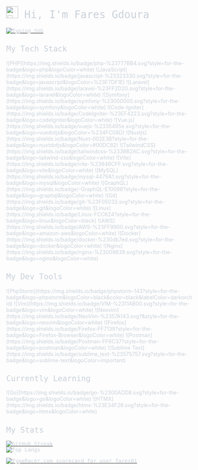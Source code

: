 <link rel="preconnect" href="https://fonts.googleapis.com">
<link rel="preconnect" href="https://fonts.gstatic.com" crossorigin>
<link href="https://fonts.googleapis.com/css2?family=Fira+Code:wght@300..700&display=swap" rel="stylesheet">

<h1>
<picture>
  <source srcset="https://fonts.gstatic.com/s/e/notoemoji/latest/1f44b_1f3fb/512.webp" type="image/webp">
  <img src="https://fonts.gstatic.com/s/e/notoemoji/latest/1f44b_1f3fb/512.gif" alt="👋" width="32" height="32">
</picture>
Hi, I'm Fares Gdoura</h1>
<a href="https://git.io/typing-svg"><img src="https://readme-typing-svg.demolab.com?font=Fira+Font&weight=500&duration=1000&pause=2000&color=C9D1D9&background=FF6FE200&width=435&lines=Full-Stack+Web+Developer;Certified+Laravel+Developer;Certified+Vue.js+Developer;Software+Engineer;Business+Owner;Freelancer" alt="Typing SVG" /></a>

<h2>My Tech Stack</h2>
![PHP](https://img.shields.io/badge/php-%23777BB4.svg?style=for-the-badge&logo=php&logoColor=white)
![JavaScript](https://img.shields.io/badge/javascript-%23323330.svg?style=for-the-badge&logo=javascript&logoColor=%23F7DF1E)
![Laravel](https://img.shields.io/badge/laravel-%23FF2D20.svg?style=for-the-badge&logo=laravel&logoColor=white)
![Symfony](https://img.shields.io/badge/symfony-%23000000.svg?style=for-the-badge&logo=symfony&logoColor=white)
![Code-Igniter](https://img.shields.io/badge/CodeIgniter-%23EF4223.svg?style=for-the-badge&logo=codeIgniter&logoColor=white)
![Vue.js](https://img.shields.io/badge/vuejs-%2335495e.svg?style=for-the-badge&logo=vuedotjs&logoColor=%234FC08D)
![Nuxtjs](https://img.shields.io/badge/Nuxt-002E3B?style=for-the-badge&logo=nuxtdotjs&logoColor=#00DC82)
![TailwindCSS](https://img.shields.io/badge/tailwindcss-%2338B2AC.svg?style=for-the-badge&logo=tailwind-css&logoColor=white)
![Vite](https://img.shields.io/badge/vite-%23646CFF.svg?style=for-the-badge&logo=vite&logoColor=white)
![MySQL](https://img.shields.io/badge/mysql-4479A1.svg?style=for-the-badge&logo=mysql&logoColor=white)
![GraphQL](https://img.shields.io/badge/-GraphQL-E10098?style=for-the-badge&logo=graphql&logoColor=white)
![Git](https://img.shields.io/badge/git-%23F05033.svg?style=for-the-badge&logo=git&logoColor=white)
![Linux](https://img.shields.io/badge/Linux-FCC624?style=for-the-badge&logo=linux&logoColor=black)
![AWS](https://img.shields.io/badge/AWS-%23FF9900.svg?style=for-the-badge&logo=amazon-aws&logoColor=white)
![Docker](https://img.shields.io/badge/docker-%230db7ed.svg?style=for-the-badge&logo=docker&logoColor=white)
![Nginx](https://img.shields.io/badge/nginx-%23009639.svg?style=for-the-badge&logo=nginx&logoColor=white)

<h2>My Dev Tools</h2>
![PhpStorm](https://img.shields.io/badge/phpstorm-143?style=for-the-badge&logo=phpstorm&logoColor=black&color=black&labelColor=darkorchid)
![Vim](https://img.shields.io/badge/VIM-%2311AB00.svg?style=for-the-badge&logo=vim&logoColor=white)
![Neovim](https://img.shields.io/badge/NeoVim-%2357A143.svg?&style=for-the-badge&logo=neovim&logoColor=white)
![Firefox](https://img.shields.io/badge/Firefox-FF7139?style=for-the-badge&logo=Firefox-Browser&logoColor=white)
![Postman](https://img.shields.io/badge/Postman-FF6C37?style=for-the-badge&logo=postman&logoColor=white)
![Sublime Text](https://img.shields.io/badge/sublime_text-%23575757.svg?style=for-the-badge&logo=sublime-text&logoColor=important)


<h2>Currently Learning</h2>
![Go](https://img.shields.io/badge/go-%2300ADD8.svg?style=for-the-badge&logo=go&logoColor=white)
![HTMX](https://img.shields.io/badge/htmx-%23E34F26.svg?style=for-the-badge&logo=htmx&logoColor=white)

<h2>My Stats</h2>
<div class="stats-container">
    <div>
      <a href="https://git.io/streak-stats">
        <img src="https://streak-stats.demolab.com/?user=faresg&theme=default" alt="GitHub Streak" />
      </a>
    </div>
</div>
<div>
  <img src="https://github-readme-stats.vercel.app/api/top-langs/?username=faresg&hide_progress=true" alt="Top Langs" />
</div>
<p>
<a href="https://data.typeracer.com/pit/profile?user=fares01&ref=badge" target="_top"><img src="https://data.typeracer.com/misc/badge?user=fares01" border="0" alt="TypeRacer.com scorecard for user fares01"/></a>
</p>
<style>
* {
    font-family: "Fira Code", monospace;
    font-optical-sizing: auto;
    font-weight: 500;
    font-style: normal;
    color: #C9D1D9;
}
.stats-container {
    display: flex;
    flex-wrap: wrap;
    gap: 5px;
}
</style>